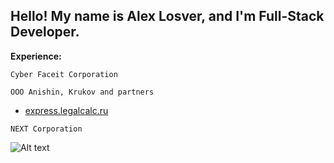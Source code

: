 ## Hello! My name is Alex Losver, and I'm Full-Stack Developer.

**Experience:**
    
```Cyber Faceit Corporation```

```ООО Anishin, Krukov and partners```

- [express.legalcalc.ru](https://express.legalcalc.ru/)


```NEXT Corporation```

<img src="./Frame32.png)" alt="Alt text" title="CV">
